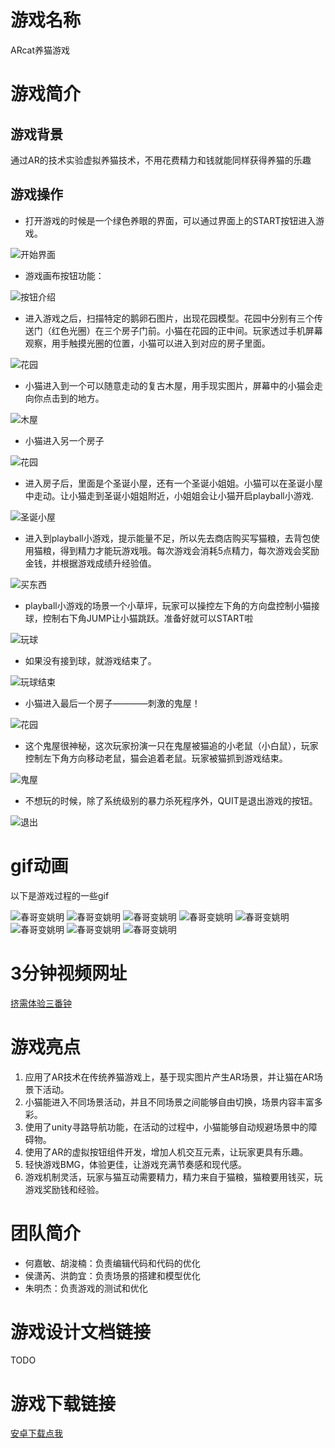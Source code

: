 # 游戏名称

ARcat养猫游戏

# 游戏简介

## 游戏背景

通过AR的技术实验虚拟养猫技术，不用花费精力和钱就能同样获得养猫的乐趣

## 游戏操作

* 打开游戏的时候是一个绿色养眼的界面，可以通过界面上的START按钮进入游戏。

![开始界面](image/description/1.png)

* 游戏画布按钮功能：

![按钮介绍](image/description/intro.png)

* 进入游戏之后，扫描特定的鹅卵石图片，出现花园模型。花园中分别有三个传送门（红色光圈）在三个房子门前。小猫在花园的正中间。玩家透过手机屏幕观察，用手触摸光圈的位置，小猫可以进入到对应的房子里面。

![花园](image/description/2.png)

* 小猫进入到一个可以随意走动的复古木屋，用手现实图片，屏幕中的小猫会走向你点击到的地方。

![木屋](image/description/3.png)

* 小猫进入另一个房子

![花园](image/description/4.png)

* 进入房子后，里面是个圣诞小屋，还有一个圣诞小姐姐。小猫可以在圣诞小屋中走动。让小猫走到圣诞小姐姐附近，小姐姐会让小猫开启playball小游戏.

![圣诞小屋](image/description/5.png)

* 进入到playball小游戏，提示能量不足，所以先去商店购买写猫粮，去背包使用猫粮，得到精力才能玩游戏哦。每次游戏会消耗5点精力，每次游戏会奖励金钱，并根据游戏成绩升经验值。

![买东西](image/description/6.png)

* playball小游戏的场景一个小草坪，玩家可以操控左下角的方向盘控制小猫接球，控制右下角JUMP让小猫跳跃。准备好就可以START啦

![玩球](image/description/7.png)

* 如果没有接到球，就游戏结束了。

![玩球结束](image/description/8.png)

* 小猫进入最后一个房子————刺激的鬼屋！

![花园](image/description/9.png)

* 这个鬼屋很神秘，这次玩家扮演一只在鬼屋被猫追的小老鼠（小白鼠），玩家控制左下角方向移动老鼠，猫会追着老鼠。玩家被猫抓到游戏结束。

![鬼屋](image/description/10.png)

* 不想玩的时候，除了系统级别的暴力杀死程序外，QUIT是退出游戏的按钮。

![退出](image/description/1.png)

# gif动画

以下是游戏过程的一些gif

![春哥变姚明](image/gif/1.gif)
![春哥变姚明](image/gif/2.gif)
![春哥变姚明](image/gif/3.gif)
![春哥变姚明](image/gif/4.gif)
![春哥变姚明](image/gif/5.gif)
![春哥变姚明](image/gif/6.gif)
![春哥变姚明](image/gif/7.gif)
![春哥变姚明](image/gif/8.gif)


# 3分钟视频网址

[挤需体验三番钟](https://v.youku.com/v_show/id_XMzY5MzgyNTEwMA==.html?spm=a2h3j.8428770.3416059.1)

# 游戏亮点

1. 应用了AR技术在传统养猫游戏上，基于现实图片产生AR场景，并让猫在AR场景下活动。
2. 小猫能进入不同场景活动，并且不同场景之间能够自由切换，场景内容丰富多彩。
3. 使用了unity寻路导航功能，在活动的过程中，小猫能够自动规避场景中的障碍物。
4. 使用了AR的虚拟按钮组件开发，增加人机交互元素，让玩家更具有乐趣。
5. 轻快游戏BMG，体验更佳，让游戏充满节奏感和现代感。
6. 游戏机制灵活，玩家与猫互动需要精力，精力来自于猫粮，猫粮要用钱买，玩游戏奖励钱和经验。

# 团队简介

* 何嘉敏、胡浚楠：负责编辑代码和代码的优化
* 侯潇芮、洪韵宜：负责场景的搭建和模型优化
* 朱明杰：负责游戏的测试和优化

# 游戏设计文档链接

TODO

# 游戏下载链接

[安卓下载点我](https://pan.baidu.com/s/1KUbZ_j2VzMf0wE-jRxNbDg)